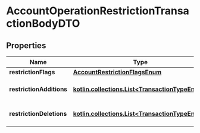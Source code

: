 
# AccountOperationRestrictionTransactionBodyDTO

## Properties
Name | Type | Description | Notes
------------ | ------------- | ------------- | -------------
**restrictionFlags** | [**AccountRestrictionFlagsEnum**](AccountRestrictionFlagsEnum.md) |  | 
**restrictionAdditions** | [**kotlin.collections.List&lt;TransactionTypeEnum&gt;**](TransactionTypeEnum.md) | Account restriction additions. | 
**restrictionDeletions** | [**kotlin.collections.List&lt;TransactionTypeEnum&gt;**](TransactionTypeEnum.md) | Account restriction deletions. | 



